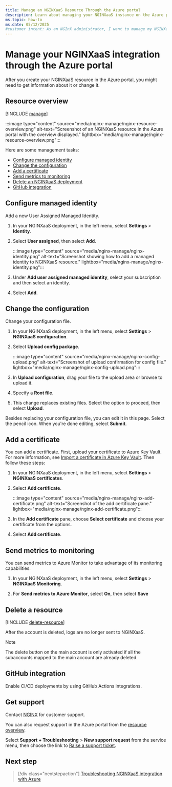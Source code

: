 ```yaml
---
title: Manage an NGINXaaS Resource Through the Azure portal
description: Learn about managing your NGINXaaS instance on the Azure portal, including configuring managed identities, adding certificates, and sending metrics to Azure Monitor.
ms.topic: how-to
ms.date: 05/12/2025
#customer intent: As an NGInX administrator, I want to manage my NGINXaaS instance by using the Azure portal.
---
```


# Manage your NGINXaaS integration through the Azure portal

After you create your NGINXaaS resource in the Azure portal, you might need to get information about it or change it.

## Resource overview 

[!INCLUDE [manage](../includes/manage.md)]

:::image type="content" source="media/nginx-manage/nginx-resource-overview.png" alt-text="Screenshot of an NGINXaaS resource in the Azure portal with the overview displayed." lightbox="media/nginx-manage/nginx-resource-overview.png":::

Here are some management tasks:

- [Configure managed identity](#configure-managed-identity)
- [Change the configuration](#change-the-configuration)
- [Add a certificate](#add-a-certificate)
- [Send metrics to monitoring](#send-metrics-to-monitoring)
- [Delete an NGINXaaS deployment](#delete-a-resource)
- [GitHub integration](#github-integration)

## Configure managed identity

Add a new User Assigned Managed Identity.

1. In your NGINXaaS deployment, in the left menu, select **Settings** > **Identity**.

1. Select **User assigned**, then select **Add**.

   :::image type="content" source="media/nginx-manage/nginx-identity.png" alt-text="Screenshot showing how to add a managed identity to NGINXaaS resource." lightbox="media/nginx-manage/nginx-identity.png":::

1. Under **Add user assigned managed identity**, select your subscription and then select an identity.

1. Select **Add**.

## Change the configuration

Change your configuration file.

1. In your NGINXaaS deployment, in the left menu, select **Settings** > **NGINXaaS configuration**.

1. Select **Upload config package**.

   :::image type="content" source="media/nginx-manage/nginx-config-upload.png" alt-text="Screenshot of upload confirmation for config file." lightbox="media/nginx-manage/nginx-config-upload.png":::

1. In **Upload configuration**, drag your file to the upload area or browse to upload it.

1. Specify a **Root file**.

1. This change replaces existing files. Select the option to proceed, then select **Upload**.

Besides replacing your configuration file, you can edit it in this page. Select the pencil icon. When you're done editing, select **Submit**.

## Add a certificate

You can add a certificate. First, upload your certificate to Azure Key Vault. For more information, see [Import a certificate in Azure Key Vault](/azure/key-vault/certificates/tutorial-import-certificate). Then follow these steps:

1. In your NGINXaaS deployment, in the left menu, select **Settings** > **NGINXaaS certificates**.

1. Select **Add certificate**.

   :::image type="content" source="media/nginx-manage/nginx-add-certificate.png" alt-text="Screenshot of the add certificate pane." lightbox="media/nginx-manage/nginx-add-certificate.png":::

1. In the **Add certificate** pane, choose **Select certificate** and choose your certificate from the options.

1. Select **Add certificate**.

## Send metrics to monitoring

You can send metrics to Azure Monitor to take advantage of its monitoring capabilities.

1. In your NGINXaaS deployment, in the left menu, select **Settings** > **NGINXaaS Monitoring**.

1. For **Send metrics to Azure Monitor**, select **On**, then select **Save**

## Delete a resource

[!INCLUDE [delete-resource](../includes/delete-resource.md)]

After the account is deleted, logs are no longer sent to NGINXaaS.

> [!NOTE]
> The delete button on the main account is only activated if all the subaccounts mapped to the main account are already deleted.

## GitHub integration

Enable CI/CD deployments by using GitHub Actions integrations.

## Get support

Contact [NGINX](https://my.f5.com/manage/s/) for customer support.

You can also request support in the Azure portal from the [resource overview](#resource-overview).

Select **Support + Troubleshooting** > **New support request** from the service menu, then choose the link to [Raise a support ticket](https://my.f5.com/manage/s/).

## Next step

> [!div class="nextstepaction"]
> [Troubleshooting NGINXaaS integration with Azure](troubleshoot.md)

